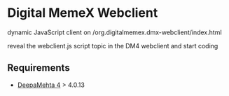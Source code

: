 # Digital MemeX Webclient

dynamic JavaScript client on /org.digitalmemex.dmx-webclient/index.html

reveal the webclient.js script topic in the DM4 webclient and start coding

## Requirements

  * [DeepaMehta 4](http://github.com/jri/deepamehta) > 4.0.13

